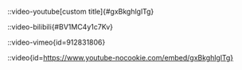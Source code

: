 ::video-youtube[custom title]{#gxBkghlglTg}

::video-bilibili{#BV1MC4y1c7Kv}

::video-vimeo{id=912831806}

::video{id=https://www.youtube-nocookie.com/embed/gxBkghlglTg}
